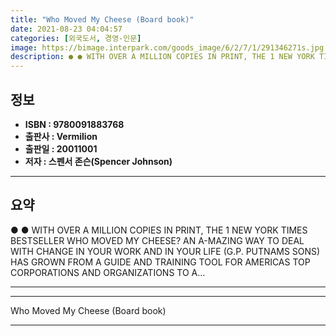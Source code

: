 ```yaml
---
title: "Who Moved My Cheese (Board book)"
date: 2021-08-23 04:04:57
categories: [외국도서, 경영-인문]
image: https://bimage.interpark.com/goods_image/6/2/7/1/291346271s.jpg
description: ● ● WITH OVER A MILLION COPIES IN PRINT, THE 1 NEW YORK TIMES BESTSELLER WHO MOVED MY CHEESE? AN A-MAZING WAY TO DEAL WITH CHANGE IN YOUR WORK AND IN YOUR LIF
---
```


## **정보**

- **ISBN : 9780091883768**
- **출판사 : Vermilion**
- **출판일 : 20011001**
- **저자 : 스펜서 존슨(Spencer Johnson)**

------



## **요약**

●  ●  WITH OVER A MILLION COPIES IN PRINT, THE 1 NEW YORK TIMES BESTSELLER WHO MOVED MY CHEESE? AN A-MAZING WAY TO DEAL WITH CHANGE IN YOUR WORK AND IN YOUR LIFE (G.P. PUTNAMS SONS) HAS GROWN FROM A GUIDE AND TRAINING TOOL FOR AMERICAS TOP CORPORATIONS AND ORGANIZATIONS TO A... 

------



------


Who Moved My Cheese (Board book) 

------


